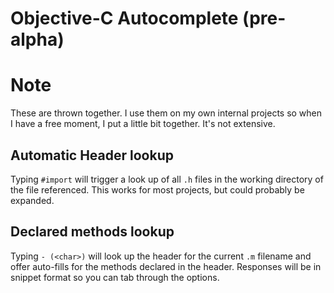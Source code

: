 # Objective-C Autocomplete (pre-alpha)

# Note
These are thrown together. I use them on my own internal projects so when I have
a free moment, I put a little bit together. It's not extensive.

## Automatic Header lookup

Typing `#import` will trigger a look up of all `.h` files in the working 
directory of the file referenced. This works for most projects, but could 
probably be expanded.

## Declared methods lookup

Typing `- (<char>)` will look up the header for the current `.m` filename and offer 
auto-fills for the methods declared in the header. 
Responses will be in snippet format so you can tab through the options.
